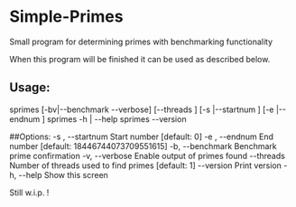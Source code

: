 # Simple-Primes
Small program for determining primes with benchmarking functionality

When this program will be finished it can be used as described below.

## Usage:
sprimes [-bv|--benchmark --verbose] [--threads <t>] [-s <start>|--startnum <start> ] [-e <end>|--endnum <end>]
sprimes -h | --help
sprimes --version

##Options:
-s <start>, --startnum <start> Start number [default: 0]
-e <end>, --endnum <end>       End number [default: 18446744073709551615]
-b, --benchmark                Benchmark prime confirmation
-v, --verbose                  Enable output of primes found
--threads <t>                  Number of threads used to find primes [default: 1]
--version                      Print version
-h, --help                     Show this screen

Still w.i.p. !


